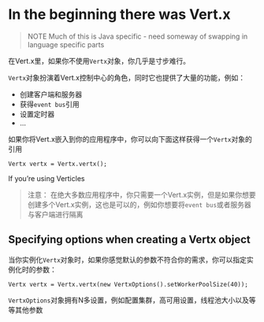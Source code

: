 # In the beginning there was Vert.x

> NOTE
Much of this is Java specific - need someway of swapping in language specific parts

在Vert.x里，如果你不使用`Vertx`对象，你几乎是寸步难行。

`Vertx`对象扮演着Vert.x控制中心的角色，同时它也提供了大量的功能，例如：
* 创建客户端和服务器
* 获得`event bus`引用
* 设置定时器
* ...

如果你将Vert.x嵌入到你的应用程序中，你可以向下面这样获得一个`Vertx`对象的引用
```
Vertx vertx = Vertx.vertx();
```
If you’re using Verticles

> 注意： 在绝大多数应用程序中，你只需要一个Vert.x实例，但是如果你想要创建多个Vert.x实例，这也是可以的，例如你想要将`event bus`或者服务器与客户端进行隔离

## Specifying options when creating a Vertx object
当你实例化`Vertx`对象时，如果你感觉默认的参数不符合你的需求，你可以指定实例化时的参数：
```
Vertx vertx = Vertx.vertx(new VertxOptions().setWorkerPoolSize(40));
```

`VertxOptions`对象拥有N多设置，例如配置集群，高可用设置，线程池大小以及等等其他参数

